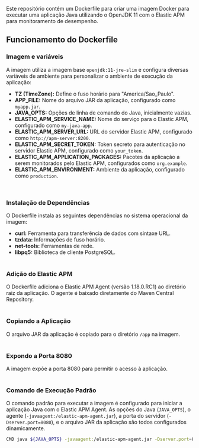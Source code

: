Este repositório contém um Dockerfile para criar uma imagem Docker para executar uma aplicação Java utilizando o OpenJDK 11 com o Elastic APM para monitoramento de desempenho.
<br>

## Funcionamento do Dockerfile

### Imagem e variáveis
A imagem utiliza a imagem base `openjdk:11-jre-slim` e configura diversas variáveis de ambiente para personalizar o ambiente de execução da aplicação:

- **TZ (TimeZone):** Define o fuso horário para "America/Sao_Paulo".
- **APP_FILE:** Nome do arquivo JAR da aplicação, configurado como `myapp.jar`.
- **JAVA_OPTS:** Opções de linha de comando do Java, inicialmente vazias.
- **ELASTIC_APM_SERVICE_NAME:** Nome do serviço para o Elastic APM, configurado como `my-java-app`.
- **ELASTIC_APM_SERVER_URL:** URL do servidor Elastic APM, configurado como `http://apm-server:8200`.
- **ELASTIC_APM_SECRET_TOKEN:** Token secreto para autenticação no servidor Elastic APM, configurado como `your_token`.
- **ELASTIC_APM_APPLICATION_PACKAGES:** Pacotes da aplicação a serem monitorados pelo Elastic APM, configurados como `org.example`.
- **ELASTIC_APM_ENVIRONMENT:** Ambiente da aplicação, configurado como `production`.
<br>

### Instalação de Dependências

O Dockerfile instala as seguintes dependências no sistema operacional da imagem:

- **curl:** Ferramenta para transferência de dados com sintaxe URL.
- **tzdata:** Informações de fuso horário.
- **net-tools:** Ferramentas de rede.
- **libpq5:** Biblioteca de cliente PostgreSQL.
<br><br>

### Adição do Elastic APM

O Dockerfile adiciona o Elastic APM Agent (versão 1.18.0.RC1) ao diretório raiz da aplicação. O agente é baixado diretamente do Maven Central Repository.
<br><br>

### Copiando a Aplicação

O arquivo JAR da aplicação é copiado para o diretório `/app` na imagem.
<br><br>

### Expondo a Porta 8080

A imagem expõe a porta 8080 para permitir o acesso à aplicação.
<br><br>

### Comando de Execução Padrão

O comando padrão para executar a imagem é configurado para iniciar a aplicação Java com o Elastic APM Agent. As opções do Java (`JAVA_OPTS`), o agente (`-javaagent:/elastic-apm-agent.jar`), a porta do servidor (`-Dserver.port=8080`), e o arquivo JAR da aplicação são todos configurados dinamicamente.

```bash
CMD java ${JAVA_OPTS} -javaagent:/elastic-apm-agent.jar -Dserver.port=8080 -jar ${APP_FILE}
